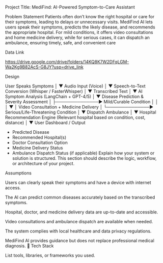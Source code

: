 Project Title:
MediFind: AI-Powered Symptom-to-Care Assistant

Problem Statement
Patients often don’t know the right hospital or care for their symptoms, 
leading to delays or unnecessary visits. MediFind AI lets users speak their symptoms, predicts the likely disease, 
and recommends the appropriate hospital. For mild conditions, it offers video consultations and home medicine delivery, 
while for serious cases, it can dispatch an ambulance, ensuring timely, safe, and convenient care


Data Link

https://drive.google.com/drive/folders/14KQ8K7W2DFqLGM-Wa2Kg9B82AcS-G8JY?usp=drive_link

Design

User Speaks Symptoms
          │
          ▼
  Audio Input (Voice)
          │
          ▼
Speech-to-Text Conversion
  (Whisper / FasterWhisper)
          │
          ▼
  Transcribed Text
          │
          ▼
AI Symptom Analysis
  (LangChain + GPT-4/5)
          │
          ▼
Disease Prediction & Severity Assessment
          │
          ├──────────────► Mild/Curable Condition
          │                     │
          │                     ▼
          │              Video Consultation + Medicine Delivery
          │
          └──────────────► Serious/Life-Threatening Condition
                                │
                                ▼
                          Dispatch Ambulance
          │
          ▼
Hospital Recommendation Engine
  (Relevant hospital based on condition, cost, distance)
          │
          ▼
User Dashboard / Output
  - Predicted Disease
  - Recommended Hospital(s)
  - Doctor Consultation Option
  - Medicine Delivery Status
  - Ambulance Dispatch Status (if applicable)
Explain how your system or solution is structured.
This section should describe the logic, workflow, or architecture of your project.


Assumptions

Users can clearly speak their symptoms and have a device with internet access.

The AI can predict common diseases accurately based on the transcribed symptoms.

Hospital, doctor, and medicine delivery data are up-to-date and accessible.

Video consultations and ambulance dispatch are available when needed.

The system complies with local healthcare and data privacy regulations.

MediFind AI provides guidance but does not replace professional medical diagnosis.
🧰 Tech Stack

List tools, libraries, or frameworks you used.
